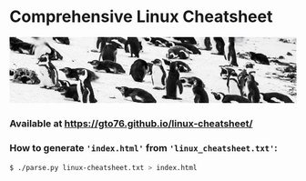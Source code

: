 Comprehensive Linux Cheatsheet
==============================
![Penguin Colony](web/penguins.jpg)

### Available at https://gto76.github.io/linux-cheatsheet/

### How to generate `'index.html'` from `'linux_cheatsheet.txt'`:
```bash
$ ./parse.py linux-cheatsheet.txt > index.html
```